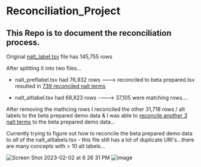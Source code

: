 # Reconciliation_Project


## This  Repo  is  to  document  the  reconciliation  process. 

Original [nalt_label.tsv](https://github.com/dorisavedikian/Reconciliation_Project/blob/main/nalt_labels_DATA/nalt_labels.tsv) file has 145,755 rows

After splitting it into two files...

- nalt_preflabel.tsv had 76,932 rows ---> reconciled to beta prepared.tsv resulted in [739 reconciled nalt terms](https://github.com/dorisavedikian/Reconciliation_Project/blob/main/Reconciled/beta%20prepared%20pref_labels_only_reconciled.xls)

- nalt_altlabel.tsv had 68,823 rows ----> 37,105 were matching rows....

After removing the mathcing rows I reconciled the other 31,718 rows / alt labels to the beta prepared demo data & I was able to [reconcile another 3 nalt terms](https://github.com/dorisavedikian/Reconciliation_Project/blob/main/Reconciled/beta%20prepared%20altlabels1stsplit.xls) to the beta prepared demo data...

Currently trying to figure out how to reconcile the beta prepared demo data to *all* of the nalt_altlabels.tsv - this file still has a lot of duplicate URI's...there are many concepts with > 10 alt labels...

![Screen Shot 2023-02-02 at 6 26 31 PM](https://user-images.githubusercontent.com/109038399/216520217-41cb1682-0fc8-44a4-a2b3-f9f1eb47a341.png)
![image](https://user-images.githubusercontent.com/109038399/216522496-5210904d-bf16-4468-88cd-0e8ba9de580a.png)

